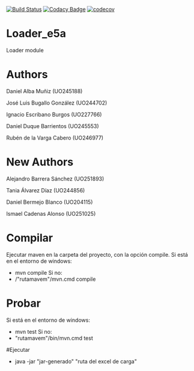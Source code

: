 
[![Build Status](https://travis-ci.org/Arquisoft/Loader_e5a.svg?branch=master)](https://travis-ci.org/Arquisoft/Loader_e5a)
[![Codacy Badge](https://api.codacy.com/project/badge/Grade/81ed23f28056410c9d542489fba9b901)](https://www.codacy.com/app/jelabra/Loader_e5a?utm_source=github.com&amp;utm_medium=referral&amp;utm_content=Arquisoft/Loader_e5a&amp;utm_campaign=Badge_Grade)
[![codecov](https://codecov.io/gh/Arquisoft/Loader_e5a/branch/master/graph/badge.svg)](https://codecov.io/gh/Arquisoft/Loader_e5a)

# Loader_e5a

Loader module

# Authors

Daniel Alba Muñiz (UO245188)

José Luis Bugallo González (UO244702)

Ignacio Escribano Burgos (UO227766)

Daniel Duque Barrientos (UO245553)

Rubén de la Varga Cabero (UO246977)

# New Authors

Alejandro Barrera Sánchez (UO251893)

Tania Álvarez Díaz (UO244856)

Daniel Bermejo Blanco (UO204115)

Ismael Cadenas Alonso (UO251025)

# Compilar

Ejecutar maven en la carpeta del proyecto, con la opción compile.
Si está en el entorno de windows:
  - mvn compile
Si no:
  - /"rutamavem"/mvn.cmd compile
  
# Probar
Si está en el entorno de windows:
  - mvn test
Si no:
  - "rutamavem"/bin/mvn.cmd test
  
#Ejecutar

- java -jar "jar-generado" "ruta del excel de carga"
  
  
